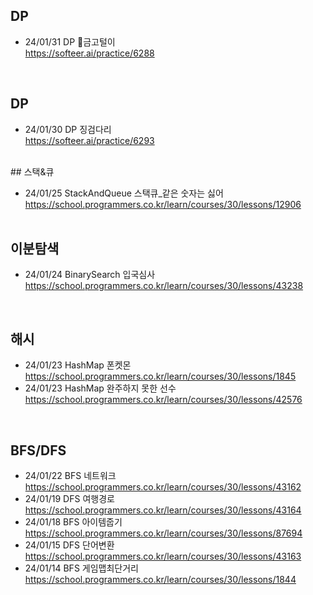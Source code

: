 ## DP
- 24/01/31 DP 금고털이 <br>
  https://softeer.ai/practice/6288<br>
<br>

## DP
- 24/01/30 DP 징검다리 <br>
  https://softeer.ai/practice/6293<br>
<br>
## 스택&큐

- 24/01/25 StackAndQueue 스택큐_같은 숫자는 싫어 <br>
  https://school.programmers.co.kr/learn/courses/30/lessons/12906 <br>
  <br>

## 이분탐색
- 24/01/24 BinarySearch 입국심사 <br>
  https://school.programmers.co.kr/learn/courses/30/lessons/43238 <br>
<br>

## 해시
- 24/01/23 HashMap 폰켓몬 <br>
https://school.programmers.co.kr/learn/courses/30/lessons/1845 <br>
- 24/01/23 HashMap 완주하지 못한 선수 <br>
https://school.programmers.co.kr/learn/courses/30/lessons/42576 <br>

<br>

## BFS/DFS
- 24/01/22 BFS 네트워크 <br>
https://school.programmers.co.kr/learn/courses/30/lessons/43162 <br>
- 24/01/19 DFS 여행경로 <br>
https://school.programmers.co.kr/learn/courses/30/lessons/43164 <br>
- 24/01/18 BFS 아이템줍기 <br>
https://school.programmers.co.kr/learn/courses/30/lessons/87694 <br>
- 24/01/15 DFS 단어변환 <br>
https://school.programmers.co.kr/learn/courses/30/lessons/43163 <br>
- 24/01/14 BFS 게임맵최단거리 <br>
https://school.programmers.co.kr/learn/courses/30/lessons/1844 <br>


